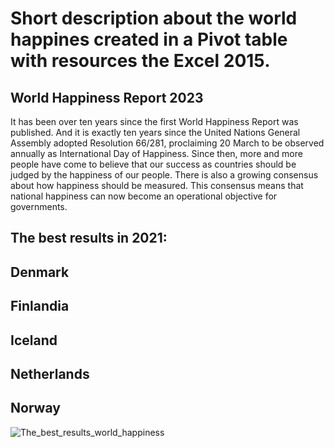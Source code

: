 # Short description about the world happines created in a Pivot table with resources the Excel 2015.
## World Happiness Report 2023

It has been over ten years since the first World Happiness Report was published. And it is exactly ten years since the United Nations General Assembly adopted Resolution 66/281, 
proclaiming 20 March to be observed annually as International Day of Happiness. Since then, more and more people have come to believe that our success as countries should be judged by the happiness of our people.
There is also a growing consensus about how happiness should be measured. 
This consensus means that national happiness can now become an operational objective for governments.
## The best results in 2021:
## Denmark
## Finlandia
## Iceland
## Netherlands
## Norway


![The_best_results_world_happiness](https://github.com/vivianesilper/world-happiness-report.csv/assets/100166764/f3389ff2-1858-4d51-9106-78ebaefa270d)
